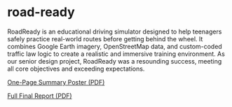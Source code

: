 # road-ready

RoadReady is an educational driving simulator designed to help teenagers safely practice real-world routes before getting behind the wheel. It combines Google Earth imagery, OpenStreetMap data, and custom-coded traffic law logic to create a realistic and immersive training environment. As our senior design project, RoadReady was a resounding success, meeting all core objectives and exceeding expectations.

[One-Page Summary Poster (PDF)](https://github.com/user-attachments/files/21019316/RoadReadyPoster.pdf)

[Full Final Report (PDF)](https://github.com/user-attachments/files/21019280/Best.CASE.Final.Report.pdf)
